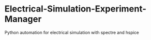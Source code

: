 # Electrical-Simulation-Experiment-Manager
Python automation for electrical simulation with spectre and hspice
